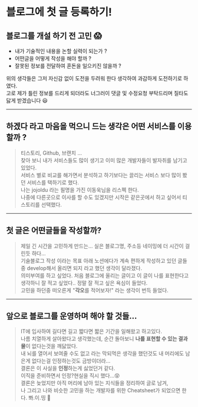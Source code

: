 # 블로그에 첫 글 등록하기!

## 블로그를 개설 하기 전 고민 😱

- 내가 기술적인 내용을 논할 실력이 되는가 ?  
- 어떤글을 어떻게 작성을 해야 할까 ?  
- 잘못된 정보를 전달하여 혼돈을 일으키진 않을까 ?

위의 생각들은 그저 자신감 없이 도전을 두려워 한다 생각하여 과감하게 도전하기로 하였다.  
고로 제가 틀린 정보를 드리게 되더라도 너그러이 댓글 및 수정요청 부탁드리며 질타도 닳게 받겠습니다 😃

---

## 하겠다 라고 마음을 먹으니 드는 생각은 어떤 서비스를 이용할까 ?

> 티스토리, Github, 브랜치 ...  
> 찾아 보니 내가 서비스들도 많이 생기고 이미 많은 개발자들이 발자취를 남기고 있었다.  
> 서비스 별로 비교를 해가면서 분석하고 하기보다는 끌리는 서비스 보다 많이 봤던 서비스를 택하기로 했다.  
> 나는 jojoldu 라는 필명을 가진 이동욱님을 리스펙 한다.  
> 나중에 다른곳으로 이사를 할 수도 있겠지만 시작은 같은곳에서 하고 싶어서 티스토리를 선택했다.  

---  

## 첫 글은 어떤글들을 작성할까?

> 제일 긴 시간을 고민하게 만드는... 실은 블로그명, 주소등 네이밍에 더 시간이 걸린듯 하다...  
> 기술블로그 작성 이라는 목표 아래 노션에다가 계속 편하게 작성하고 있던 글들중 develop해서 올리면 되지 라고 했던 생각이 달라졌다.  
> 의미부여를 하고 싶었다. 처음 블로그에 올리는 글이고 이 글이 나를 표현한다고 생각하니 잘 적고 싶었다.. 정말 잘 적고 싶은 욕심이 들었다.  
> 고민을 하던중 떠오른게 "**각오**를 적어보자!" 라는 생각이 번득 들었다.  

---

## 앞으로 블로그를 운영하며 해야 할 것들...

> IT에 입사하여 길다면 길고 짧다면 짧은 기간을 일해왔고 하고있다.  
> 나름 치열하게 살아왔다고 생각했는데, 순간 돌아보니 **나를 표현할 수 있는 결과물**이 없다는것을 깨닳았다.  
> 내 뇌를 열어서 보여줄 수도 없고 라는 막되먹은 생각을 했던것도 내 머리에도 남은게 없다는걸 인정하는것도 금방이더라...  
> 결론은 이 사실을 **인정**하는게 싫었던거 같다.  
> 이직을 준비하면서 인정?현실을 직시 했다...😵  
> 결론은 늦었지만 아직 머리에 남아 있는 지식들을 정리하여 글로 남겨,  
> 나 그리고 나와 비슷한 고민을 하는 개발자를 위한 Cheatsheet가 되었으면 한다. 뽜.이.띵 💪